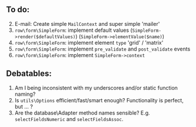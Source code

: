 
To do:
------

2. E-mail: Create simple `MailContext` and super simple 'mailer'
1. `row\form\SimpleForm`: implement default values (`SimpleForm->render($defaultValues)`) (`SimpleForm->elementValue($name)`)
1. `row\form\SimpleForm`: implement element `type` 'grid' / 'matrix'
1. `row\form\SimpleForm`: implement `pre_validate` and `post_validate` events
1. `row\form\SimpleForm`: implement `SimpleForm->context`


Debatables:
-----------

1. Am I being inconsistent with my underscores and/or static function naming?
3. Is `utils\Options` efficient/fast/smart enough? Functionality is perfect, but ... ?
4. Are the database\Adapter method names sensible? E.g. `selectFieldsNumeric` and `selectFieldsAssoc`.
